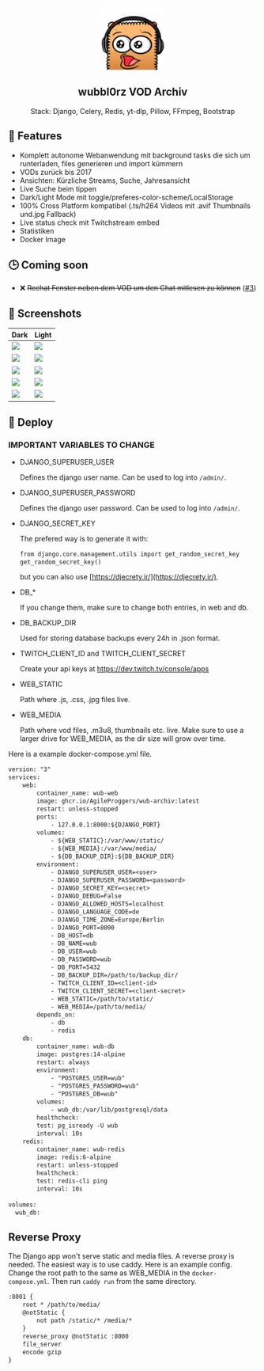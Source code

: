 <div align="center" width="100%">
    <img src="wubbl0rz_archiv/archiv/static/img/wubPog.png" width="128"/>
</div>

<div align="center" width="100%">
    <h2>wubbl0rz VOD Archiv</h2>
    <p>Stack: Django, Celery, Redis, yt-dlp, Pillow, FFmpeg, Bootstrap</p>
</div>

## 🚀 Features

* Komplett autonome Webanwendung mit background tasks die sich um runterladen, files generieren und import kümmern
* VODs zurück bis 2017
* Ansichten: Kürzliche Streams, Suche, Jahresansicht
* Live Suche beim tippen
* Dark/Light Mode mit toggle/preferes-color-scheme/LocalStorage
* 100% Cross Platform kompatibel (.ts/h264 Videos mit .avif Thumbnails und.jpg Fallback)
* Live status check mit Twitchstream embed
* Statistiken
* Docker Image

## 🕒 Coming soon

* ❌ ~~Rechat Fenster neben dem VOD um den Chat mitlesen zu können~~ ([#3](https://github.com/AgileProggers/wubbl0rz-archiv/issues/3))

## 📸 Screenshots

| Dark | Light |
| ---- | ----- |
| ![](https://i.imgur.com/zYMnfly.png) | ![](https://i.imgur.com/j0DBl0T.png) |
| ![](https://i.imgur.com/Ln6yJwZ.png) | ![](https://i.imgur.com/mxP330u.png) |
| ![](https://i.imgur.com/DUTdbBY.png) | ![](https://i.imgur.com/1G0KKjq.png) |
| ![](https://i.imgur.com/t9iv9sM.png) | ![](https://i.imgur.com/xRfL6sh.png) |
| ![](https://i.imgur.com/0Pzx7UF.png) | ![](https://i.imgur.com/lRvGmqc.png) |

## 🐳 Deploy

### IMPORTANT VARIABLES TO CHANGE

* DJANGO_SUPERUSER_USER

  Defines the django user name. Can be used to log into `/admin/`.

* DJANGO_SUPERUSER_PASSWORD

  Defines the django user password. Can be used to log into `/admin/`.

* DJANGO_SECRET_KEY

  The prefered way is to generate it with:

  ```
  from django.core.management.utils import get_random_secret_key  
  get_random_secret_key()
  ```

  but you can also use [https://djecrety.ir/](https://djecrety.ir/).

* DB_*

  If you change them, make sure to change both entries, in web and db.

* DB_BACKUP_DIR

  Used for storing database backups every 24h in .json format.

* TWITCH_CLIENT_ID and TWITCH_CLIENT_SECRET

  Create your api keys at https://dev.twitch.tv/console/apps

* WEB_STATIC

  Path where .js, .css, .jpg files live.

* WEB_MEDIA

  Path where vod files, .m3u8, thumbnails etc. live. Make sure to use a larger drive for WEB_MEDIA, as the dir size will grow over time.

Here is a example docker-compose.yml file.

```
version: "3"
services:
	web:
		container_name: wub-web
		image: ghcr.io/AgileProggers/wub-archiv:latest
		restart: unless-stopped
		ports:
			- 127.0.0.1:8000:${DJANGO_PORT}
		volumes:
			- ${WEB_STATIC}:/var/www/static/
			- ${WEB_MEDIA}:/var/www/media/
			- ${DB_BACKUP_DIR}:${DB_BACKUP_DIR}
		environment:
			- DJANGO_SUPERUSER_USER=<user>
			- DJANGO_SUPERUSER_PASSWORD=<password>
			- DJANGO_SECRET_KEY=<secret>
			- DJANGO_DEBUG=False
			- DJANGO_ALLOWED_HOSTS=localhost
			- DJANGO_LANGUAGE_CODE=de
			- DJANGO_TIME_ZONE=Europe/Berlin
			- DJANGO_PORT=8000
			- DB_HOST=db
			- DB_NAME=wub
			- DB_USER=wub
			- DB_PASSWORD=wub
			- DB_PORT=5432
			- DB_BACKUP_DIR=/path/to/backup_dir/
			- TWITCH_CLIENT_ID=<client-id>
			- TWITCH_CLIENT_SECRET=<client-secret>
			- WEB_STATIC=/path/to/static/
			- WEB_MEDIA=/path/to/media/
		depends_on:
			- db
			- redis
	db:
		container_name: wub-db
		image: postgres:14-alpine
		restart: always
		environment:
			- "POSTGRES_USER=wub"
			- "POSTGRES_PASSWORD=wub"
			- "POSTGRES_DB=wub"
		volumes:
			- wub_db:/var/lib/postgresql/data
		healthcheck:
		test: pg_isready -U wub
		interval: 10s
	redis:
		container_name: wub-redis
		image: redis:6-alpine
		restart: unless-stopped
		healthcheck:
		test: redis-cli ping
		interval: 10s

volumes:
  wub_db:
```

## Reverse Proxy

The Django app won't serve static and media files. A reverse proxy is needed. The easiest way is to use caddy. Here is an example config. Change the root path to the same as WEB_MEDIA in the `docker-compose.yml`. Then run `caddy run` from the same directory.

```
:8001 {
	root * /path/to/media/
	@notStatic {
		not path /static/* /media/*
	}
	reverse_proxy @notStatic :8000
	file_server
	encode gzip
}
```
